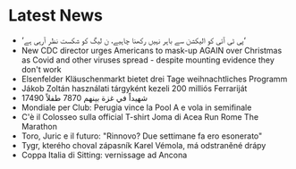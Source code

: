 # Latest News
-  ’پی ٹی آئی کو الیکشن سے باہر نہیں رکھنا چاہیے، ن لیگ کو شکست نظر آرہی ہے‘
-  New CDC director urges Americans to mask-up AGAIN over Christmas as Covid and other viruses spread - despite mounting evidence they don't work
-  Elsenfelder Kläuschenmarkt bietet drei Tage weihnachtliches Programm
-  Jákob Zoltán használati tárgyként kezeli 200 milliós Ferrariját
-  17490 شهيداً في غزة بينهم 7870 طفلاً
-  Mondiale per Club: Perugia vince la Pool A e vola in semifinale
-  C'è il Colosseo sulla official T-shirt Joma di Acea Run Rome The Marathon
-  Toro, Juric e il futuro: "Rinnovo? Due settimane fa ero esonerato"
-  Tygr, kterého choval zápasník Karel Vémola, má odstraněné drápy
-  Coppa Italia di Sitting: vernissage ad Ancona
